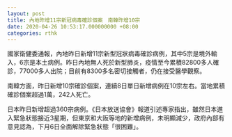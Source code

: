 ```yaml
---
layout: post
title: 內地昨增11宗新冠病毒確診個案　南韓昨增10宗
date: 2020-04-26 10:53:17.000000000 +08:00
categories: rthk
---
```


國家衛健委通報，內地昨日新增11宗新型冠狀病毒確診病例，其中5宗是境外輸入，6宗是本土病例。昨日內地無人死於新型肺炎，疫情至今累積82800多人確診，77000多人出院；目前有8300多名密切接觸者，仍在接受醫學觀察。

南韓方面，昨日新增10宗確診個案，連續8日單日新增病例在10宗左右。當地累積確診個案超過1萬，242人死亡。

日本昨日新增超過360宗病例。《日本放送協會》報道引述專家指出，雖然日本進入緊急狀態接近3星期，但東京和大阪等地的新增病例，未明顯減少，政府內部有意見認為，下月6日全面解除緊急狀態「很困難」。
